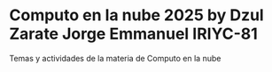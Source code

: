 # Computo en la nube 2025 by Dzul Zarate Jorge Emmanuel IRIYC-81
Temas y actividades de la materia de Computo en la nube
